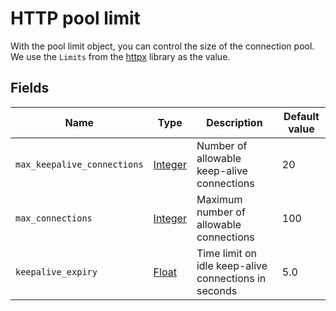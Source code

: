 # HTTP pool limit

With the pool limit object, you can control the size of the connection pool.
We use the `Limits` from the [httpx](https://www.python-httpx.org/) library as the value.

## Fields

| Name                        | Type                                    | Description                                          | Default value |
| --------------------------- | --------------------------------------- | ---------------------------------------------------- | ------------- |
| `max_keepalive_connections` | [Integer](/design-reference/numbers.md) | Number of allowable keep-alive connections           | 20            |
| `max_connections`           | [Integer](/design-reference/numbers.md) | Maximum number of allowable connections              | 100           |
| `keepalive_expiry`          | [Float](/design-reference/numbers.md)   | Time limit on idle keep-alive connections in seconds | 5.0           |

